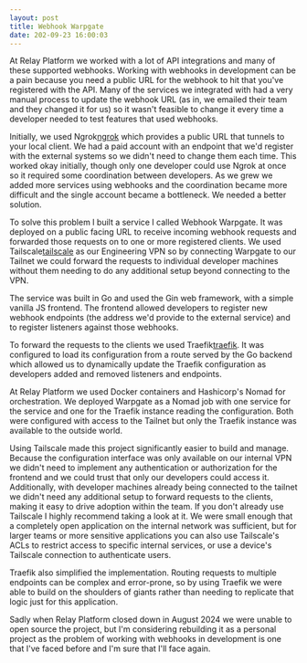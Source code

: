 ```yaml
---
layout: post
title: Webhook Warpgate
date: 202-09-23 16:00:03
---
```


At Relay Platform we worked with a lot of API integrations and many of these
supported webhooks. Working with webhooks in development can be a pain because
you need a public URL for the webhook to hit that you've registered with the
API. Many of the services we integrated with had a very manual process to
update the webhook URL (as in, we emailed their team and they changed it for
us) so it wasn't feasible to change it every time a developer needed to test
features that used webhooks.

Initially, we used Ngrok[ngrok] which provides a public URL that tunnels to your local
client. We had a paid account with an endpoint that we'd register with the
external systems so we didn't need to change them each time. This worked okay
initially, though only one developer could use Ngrok at once so it required
some coordination between developers. As we grew we added more services using
webhooks and the coordination became more difficult and the single account
became a bottleneck. We needed a better solution.

To solve this problem I built a service I called Webhook Warpgate. It was
deployed on a public facing URL to receive incoming webhook requests and
forwarded those requests on to one or more registered clients. We used
Tailscale[tailscale] as our Engineering VPN so by connecting Warpgate to our
Tailnet we could forward the requests to individual developer machines without
them needing to do any additional setup beyond connecting to the VPN.

The service was built in Go and used the Gin web framework, with a simple
vanilla JS frontend. The frontend allowed developers to register new webhook
endpoints (the address we'd provide to the external service) and to register
listeners against those webhooks.

To forward the requests to the clients we used Traefik[traefik]. It was
configured to load its configuration from a route served by the Go backend
which allowed us to dynamically update the Traefik configuration as developers
added and removed listeners and endpoints.

At Relay Platform we used Docker containers and Hashicorp's Nomad for
orchestration. We deployed Warpgate as a Nomad job with one service for the
service and one for the Traefik instance reading the configuration. Both were
configured with access to the Tailnet but only the Traefik instance was
available to the outside world.

Using Tailscale made this project significantly easier to build and manage.
Because the configuration interface was only available on our internal VPN we
didn't need to implement any authentication or authorization for the frontend
and we could trust that only our developers could access it. Additionally, with
developer machines already being connected to the tailnet we didn't need any
additional setup to forward requests to the clients, making it easy to drive
adoption within the team. If you don't already use Tailscale I highly recommend
taking a look at it. We were small enough that a completely open application on
the internal network was sufficient, but for larger teams or more sensitive
applications you can also use Tailscale's ACLs to restrict access to specific
internal services, or use a device's Tailscale connection to authenticate
users.

Traefik also simplified the implementation. Routing requests to multiple
endpoints can be complex and error-prone, so by using Traefik we were able to
build on the shoulders of giants rather than needing to replicate that logic
just for this application.

Sadly when Relay Platform closed down in August 2024 we were unable to open
source the project, but I'm considering rebuilding it as a personal project as
the problem of working with webhooks in development is one that I've faced
before and I'm sure that I'll face again.

[ngrok]: https://ngrok.com
[tailscale]: https://tailscale.com
[traefik]: https://traefik.io

